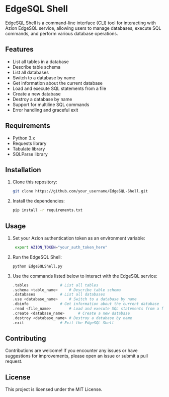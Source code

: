 # EdgeSQL Shell

EdgeSQL Shell is a command-line interface (CLI) tool for interacting with Azion EdgeSQL service, allowing users to manage databases, execute SQL commands, and perform various database operations.

## Features

- List all tables in a database
- Describe table schema
- List all databases
- Switch to a database by name
- Get information about the current database
- Load and execute SQL statements from a file
- Create a new database
- Destroy a database by name
- Support for multiline SQL commands
- Error handling and graceful exit

## Requirements

- Python 3.x
- Requests library
- Tabulate library
- SQLParse library

## Installation

1. Clone this repository:

   ```bash
   git clone https://github.com/your_username/EdgeSQL-Shell.git
   ```
   
2. Install the dependencies:

   ```bash
   pip install -r requirements.txt
   ```

## Usage

1. Set your Azion authentication token as an environment variable:

   ```bash
    export AZION_TOKEN="your_auth_token_here"
   ```

2. Run the EdgeSQL Shell:

   ```bash
   python EdgeSQLShell.py
   ```

3. Use the commands listed below to interact with the EdgeSQL service:

   ```bash
   .tables				# List all tables
   .schema <table_name>		# Describe table schema
   .databases			# List all databases
   .use <database_name>		# Switch to a database by name
   .dbinfo				# Get information about the current database
   .read <file_name>		# Load and execute SQL statements from a file
   .create <database_name>		# Create a new database
   .destroy <database_name>	# Destroy a database by name
   .exit				# Exit the EdgeSQL Shell
   ```

## Contributing

Contributions are welcome! If you encounter any issues or have suggestions for improvements, please open an issue or submit a pull request.

## License

This project is licensed under the MIT License.
